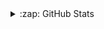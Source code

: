 
<details>
<summary>:zap: GitHub Stats </summary>
<div align="left">
  <img src="http://github-readme-stats-8eg4-luisfilipemsp.vercel.app/api?username=luisfilipemsp&layout=compact&title_color=000000&bg_color=FFFFFF&ver=2" />
</div>
</details>
 
